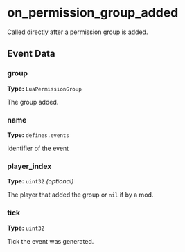 # on_permission_group_added

Called directly after a permission group is added.

## Event Data

### group

**Type:** `LuaPermissionGroup`

The group added.

### name

**Type:** `defines.events`

Identifier of the event

### player_index

**Type:** `uint32` *(optional)*

The player that added the group or `nil` if by a mod.

### tick

**Type:** `uint32`

Tick the event was generated.

